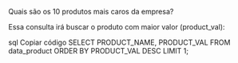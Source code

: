 Quais são os 10 produtos mais caros da empresa?

Essa consulta irá buscar o produto com maior valor (product_val):

sql
Copiar código
SELECT PRODUCT_NAME, PRODUCT_VAL
FROM data_product
ORDER BY PRODUCT_VAL DESC
LIMIT 1;
